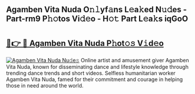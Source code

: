 ## Agamben Vita Nuda O𝚗𝚕yf𝚊ns L𝚎a𝚔ed N𝚞𝚍es - Part-rm9 P𝚑𝚘tos Vi𝚍𝚎o - H𝚘𝚝 Part L𝚎a𝚔s iqGoO

# <h2><a href="http://kfdf9s.oniu.top/?m=Agamben+Vita+Nuda">🔗👉 🔴 Agamben Vita Nuda P𝚑ot𝚘𝚜 V𝚒d𝚎o</a></h2>

[![Agamben Vita Nuda Nu𝚍e𝚜](https://i.imgur.com/0qMVB7G.gif)](http://kfdf9s.oniu.top/?m=Agamben+Vita+Nuda)
Online artist and amusement giver Agamben Vita Nuda, known for disseminating dance and lifestyle knowledge through trending dance trends and short videos. Selfless humanitarian worker Agamben Vita Nuda, famed for their commitment and courage in helping those in need around the world.  
